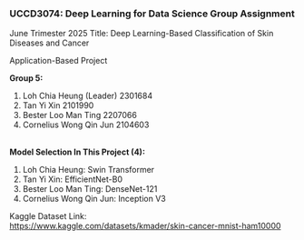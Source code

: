 <h3>UCCD3074: Deep Learning for Data Science Group Assignment </h3>
 
June Trimester 2025
Title: Deep Learning-Based Classification of Skin Diseases and Cancer

Application-Based Project

<b>Group 5:</b>
<ol>
  <li>Loh Chia Heung (Leader) 2301684 </li>
  <li>Tan Yi Xin 2101990 </li>
  <li>Bester Loo Man Ting 2207066</li>
  <li>Cornelius Wong Qin Jun 2104603 </li>
</ol>
<br>
<b>Model Selection In This Project (4):</b>
<ol>
  <li>Loh Chia Heung: Swin Transformer </li>
  <li>Tan Yi Xin: EfficientNet-B0 </li>
  <li>Bester Loo Man Ting: DenseNet-121 </li>
  <li>Cornelius Wong Qin Jun: Inception V3 </li>
</ol>

Kaggle Dataset Link: <br>
https://www.kaggle.com/datasets/kmader/skin-cancer-mnist-ham10000

